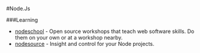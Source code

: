 #Node.Js

###Learning

* [nodeschool](http://nodeschool.io/) - Open source workshops that teach web software skills. Do them on your own or at a workshop nearby.
* [nodesource](https://nodesource.com) - Insight and control for your Node projects.

